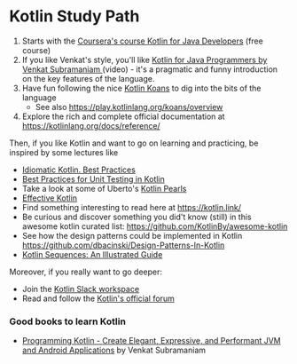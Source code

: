 # Kotlin Study Path

1. Starts with the [Coursera's course Kotlin for Java Developers](https://www.coursera.org/learn/kotlin-for-java-developers/) (free course)
2. If you like Venkat's style, you'll like [Kotlin for Java Programmers by Venkat Subramaniam
](https://www.youtube.com/watch?v=7EVXypZDOos) (video) - it's a pragmatic and funny introduction on the key features of the language.
3. Have fun following the nice [Kotlin Koans](https://kotlinlang.org/docs/tutorials/koans.html) to dig into the bits of the language
    * See also https://play.kotlinlang.org/koans/overview
4. Explore the rich and complete official documentation at https://kotlinlang.org/docs/reference/

Then, if you like Kotlin and want to go on learning and practicing, be inspired by some lectures like

* [Idiomatic Kotlin. Best Practices](https://phauer.com/2017/idiomatic-kotlin-best-practices/)
* [Best Practices for Unit Testing in Kotlin
](https://phauer.com/2018/best-practices-unit-testing-kotlin/)
* Take a look at some of Uberto's [Kotlin Pearls](https://proandroiddev.com/kotlin-pearls-multiple-inheritance-3f4d427141a5)
* [Effective Kotlin](https://medium.com/@appmattus/effective-kotlin-31215a6cf847)
* Find something interesting to read here at https://kotlin.link/
* Be curious and discover something you did't know (still) in this awesome kotlin curated list: https://github.com/KotlinBy/awesome-kotlin
* See how the design patterns could be implemented in Kotlin https://github.com/dbacinski/Design-Patterns-In-Kotlin
* [Kotlin Sequences: An Illustrated Guide
](https://typealias.com/guides/kotlin-sequences-illustrated-guide/)

Moreover, if you really want to go deeper:

* Join the [Kotlin Slack workspace](https://surveys.jetbrains.com/s3/kotlin-slack-sign-up)
* Read and follow the [Kotlin's official forum](https://discuss.kotlinlang.org/)

### Good books to learn Kotlin
* [Programming Kotlin - Create Elegant, Expressive, and Performant JVM and Android Applications](https://pragprog.com/book/vskotlin/programming-kotlin) by Venkat Subramaniam

